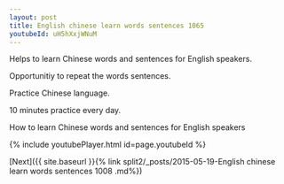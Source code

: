 ```yaml
---
layout: post
title: English chinese learn words sentences 1065 
youtubeId: uH5hXxjWNuM
---
```

 
 
Helps to learn Chinese words and sentences for English speakers.

Opportunitiy to repeat the words sentences. 

Practice Chinese language. 
 
10 minutes practice every day. 
 
How to learn Chinese words and sentences for English speakers 
 
{% include youtubePlayer.html id=page.youtubeId %}
 
 
[Next]({{ site.baseurl }}{% link  split2/_posts/2015-05-19-English chinese learn words sentences 1008 .md%})
 
